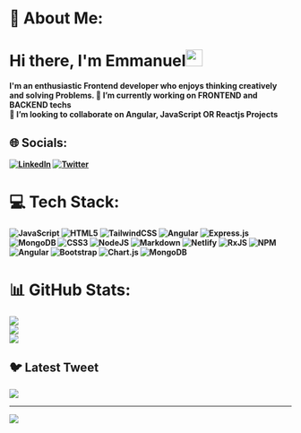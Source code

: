 # 💫 About Me:

<p>
  <h1><b>Hi there, I'm Emmanuel<img src="https://docs.google.com/uc?export=download&id=166Ecq6uBl61U14OUlkHOHIBv2ArKoumJ" alt="" width="30"></h1>
</p>
I'm an enthusiastic Frontend developer who enjoys thinking creatively and solving Problems.
🔭 I’m currently working on FRONTEND and BACKEND techs<br>👯 I’m looking to collaborate on Angular, JavaScript OR Reactjs Projects<br>

## 🌐 Socials:

[![LinkedIn](https://img.shields.io/badge/LinkedIn-%230077B5.svg?logo=linkedin&logoColor=white)](https://linkedin.com/in/https://www.linkedin.com/in/emmanuel-adeyemo-27075b254) [![Twitter](https://img.shields.io/badge/Twitter-%231DA1F2.svg?logo=Twitter&logoColor=white)](https://twitter.com/Emmdam4)

# 💻 Tech Stack:

![JavaScript](https://img.shields.io/badge/javascript-%23323330.svg?style=flat-square&logo=javascript&logoColor=%23F7DF1E) ![HTML5](https://img.shields.io/badge/html5-%23E34F26.svg?style=flat-square&logo=html5&logoColor=white) ![TailwindCSS](https://img.shields.io/badge/tailwindcss-%2338B2AC.svg?style=flat-square&logo=tailwind-css&logoColor=white) ![Angular](https://img.shields.io/badge/angular-%23DD0031.svg?style=flat-square&logo=angular&logoColor=white) ![Express.js](https://img.shields.io/badge/express.js-%23404d59.svg?style=flat-square&logo=express&logoColor=%2361DAFB) ![MongoDB](https://img.shields.io/badge/MongoDB-%234ea94b.svg?style=flat-square&logo=mongodb&logoColor=white) ![CSS3](https://img.shields.io/badge/css3-%231572B6.svg?style=flat-square&logo=css3&logoColor=white) ![NodeJS](https://img.shields.io/badge/node.js-6DA55F?style=flat-square&logo=node.js&logoColor=white) ![Markdown](https://img.shields.io/badge/markdown-%23000000.svg?style=flat-square&logo=markdown&logoColor=white) ![Netlify](https://img.shields.io/badge/netlify-%23000000.svg?style=flat-square&logo=netlify&logoColor=#00C7B7) ![RxJS](https://img.shields.io/badge/rxjs-%23B7178C.svg?style=flat-square&logo=reactivex&logoColor=white) ![NPM](https://img.shields.io/badge/NPM-%23000000.svg?style=flat-square&logo=npm&logoColor=white) ![Angular](https://img.shields.io/badge/angular-%23DD0031.svg?style=flat-square&logo=angular&logoColor=white) ![Bootstrap](https://img.shields.io/badge/bootstrap-%23563D7C.svg?style=flat-square&logo=bootstrap&logoColor=white) ![Chart.js](https://img.shields.io/badge/chart.js-F5788D.svg?style=flat-square&logo=chart.js&logoColor=white) ![MongoDB](https://img.shields.io/badge/MongoDB-%234ea94b.svg?style=flat-square&logo=mongodb&logoColor=white)

# 📊 GitHub Stats:

![](https://github-readme-stats.vercel.app/api?username=Damilarr&theme=chartreuse-dark&hide_border=false&include_all_commits=true&count_private=true)<br/>
![](https://github-readme-streak-stats.herokuapp.com/?user=Damilarr&theme=chartreuse-dark&hide_border=false)<br/>
![](https://github-readme-stats.vercel.app/api/top-langs/?username=Damilarr&theme=chartreuse-dark&hide_border=false&include_all_commits=true&count_private=true&layout=compact)

## 🐦 Latest Tweet

[![](https://gtce.itsvg.in/api?username=Emmdam4)](https://github.com/VishwaGauravIn/github-twitter-card-embed)

---

[![](https://visitcount.itsvg.in/api?id=Damilarr&icon=2&color=3)](https://visitcount.itsvg.in)
